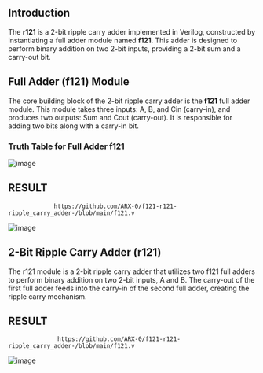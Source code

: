 ## Introduction

The **r121** is a 2-bit ripple carry adder implemented in Verilog, constructed by instantiating a full adder module named **f121**. This adder is designed to perform binary addition on two 2-bit inputs, providing a 2-bit sum and a carry-out bit.

## Full Adder (f121) Module

The core building block of the 2-bit ripple carry adder is the **f121** full adder module. This module takes three inputs: A, B, and Cin (carry-in), and produces two outputs: Sum and Cout (carry-out). It is responsible for adding two bits along with a carry-in bit.

### Truth Table for Full Adder f121
                                  

![image](https://github.com/ARX-0/f121-r121-ripple_carry_adder-/assets/143102635/743a2da0-e574-4947-8524-906729dc1b03)


## RESULT 
                 https://github.com/ARX-0/f121-r121-ripple_carry_adder-/blob/main/f121.v

                              
![image](https://github.com/ARX-0/f121-r121-ripple_carry_adder-/assets/143102635/1c9cdf4b-acc0-4a4c-85f4-6f34d6920664)


## 2-Bit Ripple Carry Adder (r121)

The r121 module is a 2-bit ripple carry adder that utilizes two f121 full adders to perform binary addition on two 2-bit inputs, A and B. The carry-out of the first full adder feeds into the carry-in of the second full adder, creating the ripple carry mechanism.

## RESULT
                  https://github.com/ARX-0/f121-r121-ripple_carry_adder-/blob/main/f121.v

                             
![image](https://github.com/ARX-0/f121-r121-ripple_carry_adder-/assets/143102635/84e292c9-6e23-4ccd-8ed7-1ec644b20281)
